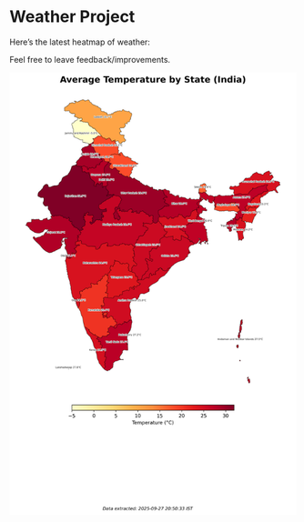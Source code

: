 # Weather Project

Here’s the latest heatmap of weather:

Feel free to leave feedback/improvements.

![India Heatmap](docs/assets/india_heatmap.png?v=D800C3)
